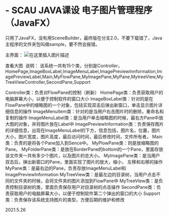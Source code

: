 # - SCAU JAVA课设 电子图片管理程序 （JavaFX）

只用了JavaFX，没有用SceneBuilder，最终版在分支2.0，不要下载错了，Java主程序的文件夹包叫做sample，要不然会报错。

主界面：
![在这里插入图片描述](https://img-blog.csdnimg.cn/20210526163941954.png?x-oss-process=image/watermark,type_ZmFuZ3poZW5naGVpdGk,shadow_10,text_aHR0cHM6Ly9ibG9nLmNzZG4ubmV0L01hb3hpbQ==,size_16,color_FFFFFF,t_70)



查看大图
![<img width="1128" alt="3" src="https://user-images.githubusercontent.com/76590045/112329275-06dc3080-8cf2-11eb-9475-614fd621b17b.png">](https://img-blog.csdnimg.cn/20210526164004231.png?x-oss-process=image/watermark,type_ZmFuZ3poZW5naGVpdGk,shadow_10,text_aHR0cHM6Ly9ibG9nLmNzZG4ubmV0L01hb3hpbQ==,size_16,color_FFFFFF,t_70)
说明：
该系统一共有15个类，分别是Controller，HomePage,ImageBoxLabel,ImageMenuLabel,ImagePreviewInnformation,ImagePreviewLabel,Main,MyFlowPane,MyImagePane,MyPane,MytreeView,MyTreeViewController,SecondPane,Support

Controller类：负责对FlowPane的控制（刷新）
HomePage类：负责获取用户的电脑屏幕大小，以便于控制软件的窗口大小
ImageBoxLabel类：针对的是在FlowPane中的缩略图的一个对象，包括实现双击后弹出新窗口，单击显示图片详细信息的操作
ImageMenuItem类：针对的是当用户右击图片时的删除，重命名和复制的操作
ImageMenuLabel类：是当用户单击缩略图的时候，最右方Pane中放大图的对象，并将图片放在Label中
ImagePreviewInformation类：负责保存图片的详细信息，出现在ImageMenuLabel的下方，信息包括，图片名，位置，图片大小，图片宽度，图片高度，最后访问时间，最后修改时间，文件所有者。
Main类：负责的是将各个Pane加入到Sence中。
MyPlowPane类：则是放缩略图的Pane。
MyFolderPane类：是放在BorderPane的bottom的一个Pane，里面存放该文件夹一共有多少个图片，以及图片的总大小。
MyImagePane类：是当用户双击后，弹出新窗口的Pane，里面实现了图片的放大，缩小， 左移和右移的操作
MyPane类：是最右边的Pane，负责存放ImageMenuLabel和ImagePreviewInformation
MyTreeView类：是最左边的目录树，当用户点击不同的文件夹的时候，会将文件夹的图片添加到FlowPane中
MyTreeVIew类：是负责控制目录树的类，里面负责保存用户对目录树的点击操作
SecondPane类：负责获取用户的电脑屏幕大小，以便于控制软件第二个弹出的窗口的大小
Support类：负责保存该系统支持图片的类型，方便后期的维护和修改

2021.5.26
